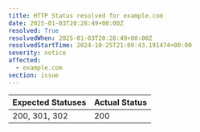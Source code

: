 ```yaml
---
title: HTTP Status resolved for example.com
date: 2025-01-03T20:28:49+00:00Z
resolved: True
resolvedWhen: 2025-01-03T20:28:49+00:00Z
resolvedStartTime: 2024-10-25T21:09:43.191474+00:00
severity: notice
affected:
  - example.com
section: issue
---
```


| Expected Statuses | Actual Status  |
|-------------------|----------------|
| 200, 301, 302 | 200 |
